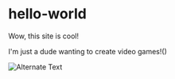 # hello-world
Wow, this site is cool!

I'm just a dude wanting to create video games!()

![Alternate Text](https://i.imgur.com/rgFwsC8.jpg)
